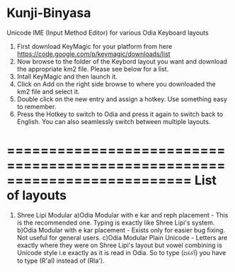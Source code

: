 # Kunji-Binyasa
Unicode IME (Input Method Editor) for various Odia Keyboard layouts

1. First download KeyMagic for your platform from here https://code.google.com/p/keymagic/downloads/list
2. Now browse to the folder of the Keybord layout you want and download the appropriate km2 file. Please see below for a list.
3. Intall KeyMagic and then launch it.
4. Click on Add on the right side browse to where you downloaded the km2 file and select it.
5. Double click on the new entry and assign a hotkey. Use something easy to remember. 
6. Press the Hotkey to switch to Odia and press it again to switch back to English. You can also seamlessly switch between multiple layouts.


==========================================================================
List of layouts
==========================================================================
1. Shree Lipi Modular
	a)Odia Modular with e kar and reph placement - This is the recommended one. Typing is exactly like Shree Lipi's system.
	b)Odia Modular with e kar placement - Exists only for easier bug fixing. Not useful for general users.
	c)Odia Modular Plain Unicode - Letters are exactly where they were on Shree Lipi's layout but vowel combining is Unicode style i.e exactly as it is read in Odia. So to type (ଧର୍ମେ) you have to type (R'al) instead of (Rla').
